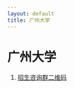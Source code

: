 ```yaml
---
layout: default
title: 广州大学
---
```


# 广州大学

1. <a href="../images/gaokao/广大/qrcode.jpg" target="_blank">招生咨询群二维码</a>